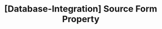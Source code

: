 ---
# -------------------------- #
#     USING THIS TEMPLATE    #
# -------------------------- #

# Need some help?

# See this how-to for instructions on filling out the template:
#     

# See this reference guide for more info on the parameters in this template:



content-type: "api-form"
form-type: "source"
key: "source-form-properties-[database-integration]-object"

title: "[Database-Integration] Source Form Property"
api-type: ""
display-name: "[Database-Integration]"

source-type: "database"
docs-name: ""
db-type: ""

description: ""
uses-common-fields: true

# NOTE: object-attributes is only required if the object has attributes
# 		  that are specific to it. Ex: platform.s3-csv has a `bucket` attribute
#				that is only specific to S3.
# 			Otherwise, when `uses-common-fields` is `true`, the applicable fields
#				from _data/connect/common/database-sources.yml will display. You don't
# 			need to do a thing :)
# 			Other common fields:  _data/connect/common/all-sources.yml

#				Please remove me ^

# object-attributes:
#   - name: ""
#     type: ""
#     required: true/false
#     description: ""
#     value: ""
---
